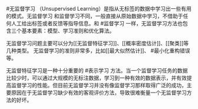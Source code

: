#无监督学习 （Unsupervised Learning）是指从无标签的数据中学习出一些有用的模式。无监督学习 和监督学习不同，一般直接从原始数据中学习，不借助于任何人工给出标签或者反馈等指导信息。和 #监督学习 一样，无监督学习方法也包含三个基本要素：模型、学习准则和优化算法。

无监督学习问题主要可以分为[[无监督特征学习]]、[[概率密度估计]]、[[聚类]]等几种类型。
无监督学习的准则非常多，比如[[最大似然估计]]、 #最小化重构错误 等。

无监督特征学习是一种十分重要的 #表示学习 方法。当一个监督学习任务的数据比较少时，可以通过大规模的无标注数据，学习到一种有效的数据表示，并有效提高监督学习的性能。但目前无监督学习并没有像监督学习那样取得广泛的成功，主要原因在于无监督学习缺少有效的客观评价方法，导致很难衡量一个无监督学习方法的好坏。